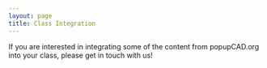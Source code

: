 ```yaml
---
layout: page
title: Class Integration
---
```

If you are interested in integrating some of the content from popupCAD.org into your class, please get in touch with us!  
